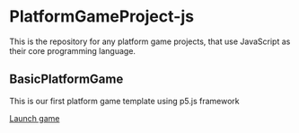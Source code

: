 # PlatformGameProject-js
This is the repository for any platform game projects, that use JavaScript as their core programming language.

## BasicPlatformGame
This is our first platform game template using p5.js framework

[Launch game](https://0mkumar.github.io/PlatformGameProject-js/BasicPlatformGame/)
